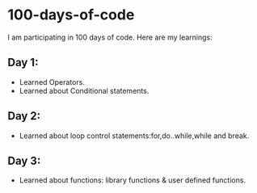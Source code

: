 # 100-days-of-code
 
 I am participating in 100 days of code. Here are my learnings:
  
## Day 1:
 - Learned Operators.
 - Learned about Conditional statements.

## Day 2:
- Learned about loop control statements:for,do..while,while and break.

## Day 3:
- Learned about functions: library functions & user defined functions.